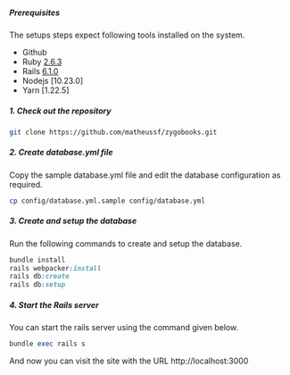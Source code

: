 ##### Prerequisites

The setups steps expect following tools installed on the system.

- Github
- Ruby [2.6.3](https://github.com/organization/project-name/blob/master/.ruby-version#L1)
- Rails [6.1.0](https://github.com/organization/project-name/blob/master/Gemfile#L7)
- Nodejs [10.23.0]
- Yarn [1.22.5]

##### 1. Check out the repository

```bash
git clone https://github.com/matheussf/zygobooks.git
```

##### 2. Create database.yml file

Copy the sample database.yml file and edit the database configuration as required.

```bash
cp config/database.yml.sample config/database.yml
```

##### 3. Create and setup the database

Run the following commands to create and setup the database.

```ruby
bundle install
rails webpacker:install
rails db:create
rails db:setup
```

##### 4. Start the Rails server

You can start the rails server using the command given below.

```ruby
bundle exec rails s
```

And now you can visit the site with the URL http://localhost:3000
